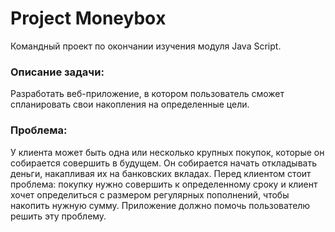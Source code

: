 # Project Moneyboх
Командный проект по окончании изучения модуля Java Script.
### Описание задачи:
Разработать веб-приложение, в котором пользователь сможет спланировать свои накопления на определенные цели.
### Проблема:
У клиента может быть одна или несколько крупных покупок, которые он собирается совершить в будущем. Он собирается начать откладывать деньги, накапливая их на банковских вкладах.
Перед клиентом стоит проблема: покупку нужно совершить к определенному сроку и клиент хочет определиться с размером регулярных пополнений, чтобы накопить нужную сумму.
Приложение должно помочь пользователю решить эту проблему.
